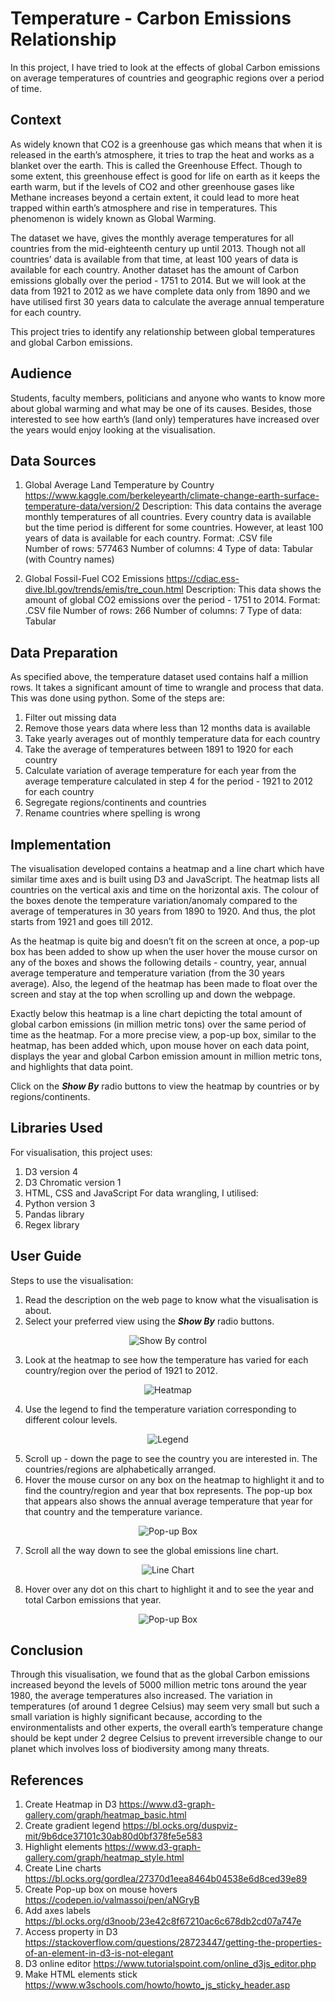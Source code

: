 # Temperature - Carbon Emissions Relationship
In this project, I have tried to look at the effects of global Carbon emissions on average temperatures of countries and geographic regions over a period of time.

## Context
As widely known that CO2 is a greenhouse gas which means that when it is released in the earth’s atmosphere, it tries to trap the heat and works as a blanket over the earth. This is called the Greenhouse Effect. Though to some extent, this greenhouse effect is good for life on earth as it keeps the earth warm, but if the levels of CO2 and other greenhouse gases like Methane increases beyond a certain extent, it could lead to more heat trapped within earth’s atmosphere and rise in temperatures. This phenomenon is widely known as Global Warming.

The dataset we have, gives the monthly average temperatures for all countries from the mid-eighteenth century up until 2013. Though not all countries’ data is available from that time, at least 100 years of data is available for each country. Another dataset has the amount of Carbon emissions globally over the period - 1751 to 2014. But we will look at the data from 1921 to 2012 as we have complete data only from 1890 and we have utilised first 30 years data to calculate the average annual temperature for each country.

This project tries to identify any relationship between global temperatures and global Carbon emissions.

## Audience
Students, faculty members, politicians and anyone who wants to know more about global warming and what may be one of its causes. Besides, those interested to see how earth’s (land only) temperatures have increased over the years would enjoy looking at the visualisation.

## Data Sources
1. Global Average Land Temperature by Country
https://www.kaggle.com/berkeleyearth/climate-change-earth-surface-temperature-data/version/2
Description: This data contains the average monthly temperatures of all countries. Every country data is available but the time period is different for some countries. However, at least 100 years of data is available for each country.
Format: .CSV file  
Number of rows: 577463
Number of columns: 4
Type of data: Tabular (with Country names)

2. Global Fossil-Fuel CO2 Emissions
https://cdiac.ess-dive.lbl.gov/trends/emis/tre_coun.html
Description: This data shows the amount of global CO2 emissions over the period - 1751 to 2014.
Format: .CSV file
Number of rows: 266
Number of columns: 7
Type of data: Tabular

## Data Preparation
As specified above, the temperature dataset used contains half a million rows. It takes a significant amount of time to wrangle and process that data. This was done using python. Some of the steps are:
1.	Filter out missing data
2.	Remove those years data where less than 12 months data is available
3.	Take yearly averages out of monthly temperature data for each country
4.	Take the average of temperatures between 1891 to 1920 for each country
5.	Calculate variation of average temperature for each year from the average temperature calculated in step 4 for the period - 1921 to 2012 for each country
6.	Segregate regions/continents and countries
7.	Rename countries where spelling is wrong

## Implementation
The visualisation developed contains a heatmap and a line chart which have similar time axes and is built using D3 and JavaScript. The heatmap lists all countries on the vertical axis and time on the horizontal axis. The colour of the boxes denote the temperature variation/anomaly compared to the average of temperatures in 30 years from 1890 to 1920. And thus, the plot starts from 1921 and goes till 2012.

As the heatmap is quite big and doesn’t fit on the screen at once, a pop-up box has been added to show up when the user hover the mouse cursor on any of the boxes and shows the following details - country, year, annual average temperature and temperature variation (from the 30 years average). Also, the legend of the heatmap has been made to float over the screen and stay at the top when scrolling up and down the webpage.

Exactly below this heatmap is a line chart depicting the total amount of global carbon emissions (in million metric tons) over the same period of time as the heatmap. For a more precise view, a pop-up box, similar to the heatmap, has been added which, upon mouse hover on each data point, displays the year and global Carbon emission amount in million metric tons, and highlights that data point.

Click on the ***Show By*** radio buttons to view the heatmap by countries or by regions/continents.

## Libraries Used
For visualisation, this project uses:
1.	D3 version 4
2.	D3 Chromatic version 1
3.	HTML, CSS and JavaScript
For data wrangling, I utilised:
1.	Python version 3
2.	Pandas library
3.	Regex library

## User Guide
Steps to use the visualisation:
1.	Read the description on the web page to know what the visualisation is about.
2.  Select your preferred view using the ***Show By*** radio buttons.
<p align="center">
  <img src="../Images/filter.png" alt="Show By control"/>
</p>

3.	Look at the heatmap to see how the temperature has varied for each country/region over the period of 1921 to 2012.
<p align="center">
  <img src="../Images/heatmap.png" alt="Heatmap"/>
</p>

4.	Use the legend to find the temperature variation corresponding to different colour levels.
<p align="center">
  <img src="../Images/legend.png" alt="Legend"/>
</p>

5.	Scroll up - down the page to see the country you are interested in. The countries/regions are alphabetically arranged.
6.	Hover the mouse cursor on any box on the heatmap to highlight it and to find the country/region and year that box represents. The pop-up box that appears also shows the annual average temperature that year for that country and the temperature variance.
<p align="center">
  <img src="../Images/pop1.png" alt="Pop-up Box"/>
</p>

7.	Scroll all the way down to see the global emissions line chart.
<p align="center">
  <img src="../Images/lineChart.png" alt="Line Chart"/>
</p>

8.	Hover over any dot on this chart to highlight it and to see the year and total Carbon emissions that year.
<p align="center">
  <img src="../Images/pop2.png" alt="Pop-up Box"/>
</p>
 
## Conclusion
Through this visualisation, we found that as the global Carbon emissions increased beyond the levels of 5000 million metric tons around the year 1980, the average temperatures also increased. The variation in temperatures (of around 1 degree Celsius) may seem very small but such a small variation is highly significant because, according to the environmentalists and other experts, the overall earth’s temperature change should be kept under 2 degree Celsius to prevent irreversible change to our planet which involves loss of biodiversity among many threats.

## References
1.	Create Heatmap in D3
https://www.d3-graph-gallery.com/graph/heatmap_basic.html
2.	Create gradient legend
https://bl.ocks.org/duspviz-mit/9b6dce37101c30ab80d0bf378fe5e583
3.	Highlight elements
https://www.d3-graph-gallery.com/graph/heatmap_style.html
4.	Create Line charts
https://bl.ocks.org/gordlea/27370d1eea8464b04538e6d8ced39e89
5.	Create Pop-up box on mouse hovers
https://codepen.io/valmassoi/pen/aNGryB
6.	Add axes labels
https://bl.ocks.org/d3noob/23e42c8f67210ac6c678db2cd07a747e
7.	Access property in D3
https://stackoverflow.com/questions/28723447/getting-the-properties-of-an-element-in-d3-is-not-elegant
8.	D3 online editor
https://www.tutorialspoint.com/online_d3js_editor.php
9.	Make HTML elements stick
https://www.w3schools.com/howto/howto_js_sticky_header.asp
